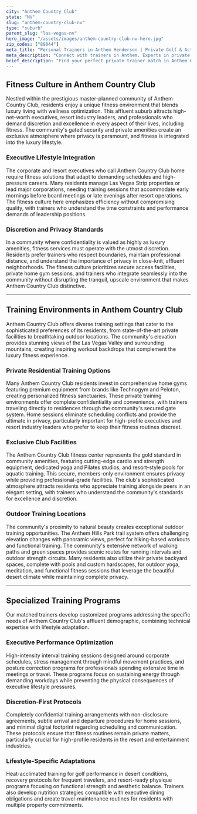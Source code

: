 ```yaml
---
city: "Anthem Country Club"
state: "NV"
slug: "anthem-country-club-nv"
type: "suburb"
parent_slug: "las-vegas-nv"
hero_image: "/assets/images/anthem-country-club-nv-hero.jpg"
zip_codes: ["89044"]
meta_title: "Personal Trainers in Anthem Henderson | Private Golf & Active Retirement Fitness"
meta_description: "Connect with trainers in Anthem. Experts in private club access, active aging fitness, and golf conditioning near Anthem Country Club."
brief_description: "Find your perfect private trainer match in Anthem Country Club, NV. Our exclusive service connects discerning residents with elite fitness professionals who specialize in high-discretion training protocols tailored to executive schedules and luxury lifestyles. Whether you prefer sessions in your private home gym, the secure Anthem Country Club facilities, or outdoor workouts with mountain views, we match you with trainers who understand the privacy and performance requirements of high-net-worth individuals. Our rigorous vetting ensures every trainer meets our standards for professionalism, discretion, and results. Begin your personalized fitness journey today with our confidential matching process designed for Anthem's affluent community."
---
```

## Fitness Culture in Anthem Country Club

Nestled within the prestigious master-planned community of Anthem Country Club, residents enjoy a unique fitness environment that blends luxury living with wellness optimization. This affluent suburb attracts high-net-worth executives, resort industry leaders, and professionals who demand discretion and excellence in every aspect of their lives, including fitness. The community's gated security and private amenities create an exclusive atmosphere where privacy is paramount, and fitness is integrated into the luxury lifestyle.

### Executive Lifestyle Integration

The corporate and resort executives who call Anthem Country Club home require fitness solutions that adapt to demanding schedules and high-pressure careers. Many residents manage Las Vegas Strip properties or lead major corporations, needing training sessions that accommodate early mornings before board meetings or late evenings after resort operations. The fitness culture here emphasizes efficiency without compromising quality, with trainers who understand the time constraints and performance demands of leadership positions.

### Discretion and Privacy Standards

In a community where confidentiality is valued as highly as luxury amenities, fitness services must operate with the utmost discretion. Residents prefer trainers who respect boundaries, maintain professional distance, and understand the importance of privacy in close-knit, affluent neighborhoods. The fitness culture prioritizes secure access facilities, private home gym sessions, and trainers who integrate seamlessly into the community without disrupting the tranquil, upscale environment that makes Anthem Country Club distinctive.

---

## Training Environments in Anthem Country Club

Anthem Country Club offers diverse training settings that cater to the sophisticated preferences of its residents, from state-of-the-art private facilities to breathtaking outdoor locations. The community's elevation provides stunning views of the Las Vegas Valley and surrounding mountains, creating inspiring workout backdrops that complement the luxury fitness experience.

### Private Residential Training Options

Many Anthem Country Club residents invest in comprehensive home gyms featuring premium equipment from brands like Technogym and Peloton, creating personalized fitness sanctuaries. These private training environments offer complete confidentiality and convenience, with trainers traveling directly to residences through the community's secured gate system. Home sessions eliminate scheduling conflicts and provide the ultimate in privacy, particularly important for high-profile executives and resort industry leaders who prefer to keep their fitness routines discreet.

### Exclusive Club Facilities

The Anthem Country Club fitness center represents the gold standard in community amenities, featuring cutting-edge cardio and strength equipment, dedicated yoga and Pilates studios, and resort-style pools for aquatic training. This secure, members-only environment ensures privacy while providing professional-grade facilities. The club's sophisticated atmosphere attracts residents who appreciate training alongside peers in an elegant setting, with trainers who understand the community's standards for excellence and discretion.

### Outdoor Training Locations

The community's proximity to natural beauty creates exceptional outdoor training opportunities. The Anthem Hills Park trail system offers challenging elevation changes with panoramic views, perfect for hiking-based workouts and functional training. The community's extensive network of walking paths and green spaces provides scenic routes for running intervals and outdoor strength circuits. Many residents also utilize their private backyard spaces, complete with pools and custom hardscapes, for outdoor yoga, meditation, and functional fitness sessions that leverage the beautiful desert climate while maintaining complete privacy.

---

## Specialized Training Programs

Our matched trainers develop customized programs addressing the specific needs of Anthem Country Club's affluent demographic, combining technical expertise with lifestyle adaptation.

### Executive Performance Optimization

High-intensity interval training sessions designed around corporate schedules, stress management through mindful movement practices, and posture correction programs for professionals spending extensive time in meetings or travel. These programs focus on sustaining energy through demanding workdays while preventing the physical consequences of executive lifestyle pressures.

### Discretion-First Protocols

Completely confidential training arrangements with non-disclosure agreements, subtle arrival and departure procedures for home sessions, and minimal digital footprint regarding scheduling and communication. These protocols ensure that fitness routines remain private matters, particularly crucial for high-profile residents in the resort and entertainment industries.

### Lifestyle-Specific Adaptations

Heat-acclimated training for golf performance in desert conditions, recovery protocols for frequent travelers, and resort-ready physique programs focusing on functional strength and aesthetic balance. Trainers also develop nutrition strategies compatible with executive dining obligations and create travel-maintenance routines for residents with multiple property commitments.